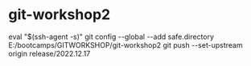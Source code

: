 # git-workshop2
 eval "$(ssh-agent -s)"
 git config --global --add safe.directory E:/bootcamps/GITWORKSHOP/git-workshop2
 git push --set-upstream origin release/2022.12.17